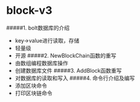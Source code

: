 # block-v3

#####1. bolt数据库的介绍
- key->value进行读取，存储
- 轻量级
- 开源
#####2. NewBlockChain函数的重写
- 由数组编程数据库操作
- 创建数据库文件
#####3. AddBlock函数重写
- 对数据库的读取和写入
#####4. 命令行介绍及编写
- 添加区块命令
- 打印区块链命令

 